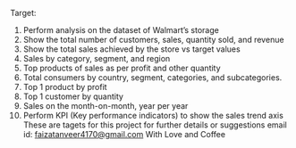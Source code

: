Target:

1.	Perform analysis on the dataset of Walmart’s storage  
2.	Show the total number of customers, sales, quantity sold, and revenue
3.	Show the total sales achieved by the store vs target values
4.	Sales by category, segment, and region
5.	Top products of sales as per profit and other quantity
6.	Total consumers by country, segment, categories, and subcategories.
7.	Top 1 product by profit
8.	Top 1 customer by quantity
9.	Sales on the month-on-month, year per year
10.	Perform KPI (Key performance indicators) to show the sales trend axis
These are tagets for this project
for further details or suggestions
email id: faizatanveer4170@gmail.com
With Love and Coffee
